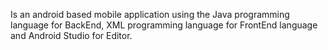 Is an android based mobile application using the Java programming  language for BackEnd, XML programming  language for FrontEnd language and Android Studio for Editor.
